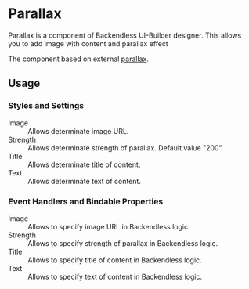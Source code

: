 # Parallax

Parallax is a component of Backendless UI-Builder designer. This allows you to add image with content and parallax effect

The component based on external [parallax](https://vuetifyjs.com/en/components/parallax/).
## Usage

### Styles and Settings

<dl>
<dt>Image</dt>
<dd>Allows determinate image URL.</dd>
<dt>Strength</dt>
<dd>Allows determinate strength of parallax. Default value "200".</dd>
<dt>Title</dt>
<dd>Allows determinate title of content.</dd>
<dt>Text</dt>
<dd>Allows determinate text of content.</dd>
</dl>

### Event Handlers and Bindable Properties

<dl>
<dt>Image</dt>
<dd>Allows to specify image URL in Backendless logic.</dd>
<dt>Strength</dt>
<dd>Allows to specify strength of parallax in Backendless logic.</dd>
<dt>Title</dt>
<dd>Allows to specify title of content in Backendless logic.</dd>
<dt>Text</dt>
<dd>Allows to specify text of content in Backendless logic.</dd>
</dl>
